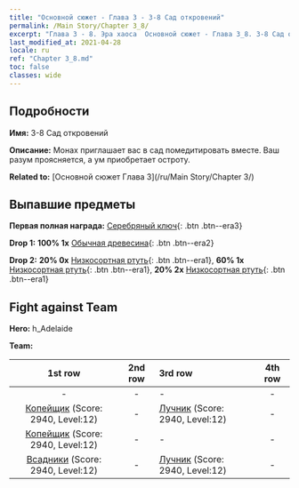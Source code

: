 ```yaml
---
title: "Основной сюжет - Глава 3 - 3-8 Сад откровений"
permalink: /Main Story/Chapter 3_8/
excerpt: "Глава 3 - 8. Эра хаоса  Основной сюжет - Глава 3_8. 3-8 Сад откровений"
last_modified_at: 2021-04-28
locale: ru
ref: "Chapter 3_8.md"
toc: false
classes: wide
---
```


## Подробности

 **Имя:** 3-8 Сад откровений

 **Описание:** Монах приглашает вас в сад помедитировать вместе. Ваш разум проясняется, а ум приобретает остроту.

 **Related to:** [Основной сюжет Глава 3](/ru/Main Story/Chapter 3/)

## Выпавшие предметы

 **Первая полная награда:** [Серебряный ключ](/ItemsRU/con_693/){: .btn .btn--era3}

 **Drop 1:** **100% 1x** [Обычная древесина](/ItemsRU/mat_7/){: .btn .btn--era2}

 **Drop 2:** **20% 0x** [Низкосортная ртуть](/ItemsRU/mat_2/){: .btn .btn--era1}, **60% 1x** [Низкосортная ртуть](/ItemsRU/mat_2/){: .btn .btn--era1}, **20% 2x** [Низкосортная ртуть](/ItemsRU/mat_2/){: .btn .btn--era1}


## Fight against Team
 **Hero:** h_Adelaide

 **Team:**


  | 1st row | 2nd row | 3rd row | 4th row |
  |:----:|:----:|:----|:----:|
  | - | - | - | - |
  | [Копейщик](/ru/units/Pikeman/) (Score: 2940, Level:12)  | - | [Лучник](/ru/units/Marksman/) (Score: 2940, Level:12)  | - |
  | [Копейщик](/ru/units/Pikeman/) (Score: 2940, Level:12)  | - | - | - |
  | [Всадники](/ru/units/Cavalier/) (Score: 2940, Level:12)  | - | [Лучник](/ru/units/Marksman/) (Score: 2940, Level:12)  | - |


